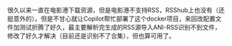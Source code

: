 很久以来一直在电影港下载资源，但是电影港不支持RSS，RSShub上也没有（还挺意外的）。但是不甘心就让Copilot帮忙部署了这个docker项目，来回改配置文件加测试折腾了好久，最主要解析完生成的RSS源导入ANI-RSS识别不到文件，修改了好久才解决（目前还是识别不了合集），但也算可用了。
